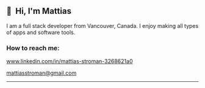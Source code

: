 ## 👋&nbsp; Hi, I'm Mattias

I am a full stack developer from Vancouver, Canada. I enjoy making all types of apps and software tools.


### How to reach me:

www.linkedin.com/in/mattias-stroman-3268621a0

mattiasstroman@gmail.com

-----

